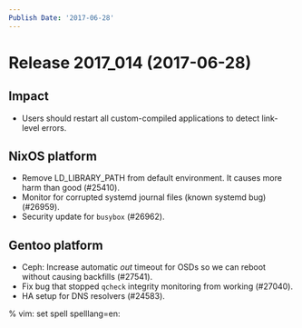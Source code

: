 ```yaml
---
Publish Date: '2017-06-28'
---
```


# Release 2017_014 (2017-06-28)

## Impact

- Users should restart all custom-compiled applications to detect link-level
  errors.

## NixOS platform

- Remove LD_LIBRARY_PATH from default environment. It causes more harm than good
  (#25410).
- Monitor for corrupted systemd journal files (known systemd bug) (#26959).
- Security update for `busybox` (#26962).

## Gentoo platform

- Ceph: Increase automatic *out* timeout for OSDs so we can reboot without
  causing backfills (#27541).
- Fix bug that stopped `qcheck` integrity monitoring from working (#27040).
- HA setup for DNS resolvers (#24583).

% vim: set spell spelllang=en:
